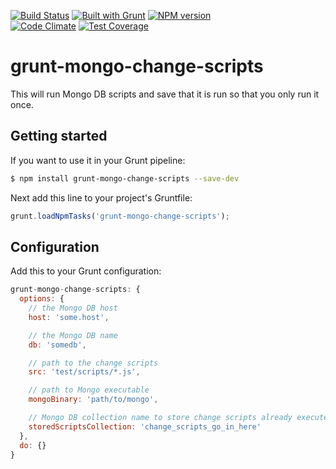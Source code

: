 [![Build Status](https://api.travis-ci.org/meilke/grunt-mongo-change-scripts.png)](https://travis-ci.org/meilke/grunt-mongo-change-scripts)
[![Built with Grunt](https://cdn.gruntjs.com/builtwith.png)](http://gruntjs.com/)
[![NPM version](https://badge.fury.io/js/grunt-mongo-change-scripts.svg)](http://badge.fury.io/js/grunt-mongo-change-scripts)  
[![Code Climate](https://codeclimate.com/github/meilke/grunt-mongo-change-scripts/badges/gpa.svg)](https://codeclimate.com/github/meilke/grunt-mongo-change-scripts)
[![Test Coverage](https://codeclimate.com/github/meilke/grunt-mongo-change-scripts/badges/coverage.svg)](https://codeclimate.com/github/meilke/grunt-mongo-change-scripts/coverage)

# grunt-mongo-change-scripts

This will run Mongo DB scripts and save that it is run so that you only run it once.

## Getting started

If you want to use it in your Grunt pipeline:

```bash
$ npm install grunt-mongo-change-scripts --save-dev
```

Next add this line to your project's Gruntfile:

```js
grunt.loadNpmTasks('grunt-mongo-change-scripts');
```

## Configuration

Add this to your Grunt configuration:

```js
grunt-mongo-change-scripts: {
  options: {
    // the Mongo DB host
    host: 'some.host',

    // the Mongo DB name
    db: 'somedb',

    // path to the change scripts
    src: 'test/scripts/*.js',

    // path to Mongo executable
    mongoBinary: 'path/to/mongo',

    // Mongo DB collection name to store change scripts already executed
    storedScriptsCollection: 'change_scripts_go_in_here'
  },
  do: {}
}
```